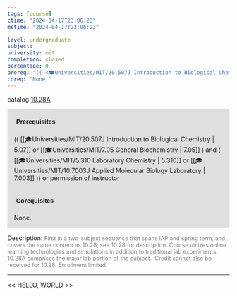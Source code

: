 ```yaml
---
tags: [course]
ctime: "2024-04-17T23:06:23"
mstime: "2024-04-17T23:06:23"

level: undergraduate
subject: 
university: mit
completion: closed
percentage: 0
prereq: "(( <🎓Universities/MIT/20.507J Introduction to Biological Chemistry> or <🎓Universities/MIT/7.05 General Biochemistry> ) and ( <🎓Universities/MIT/5.310 Laboratory Chemistry> or <🎓Universities/MIT/10.7003J Applied Molecular Biology Laboratory> )) or permission of instructor"
coreq: "None."
---
```


catalog [10.28A](http://student.mit.edu/catalog/m10a.html#10.28A)

<span style="display: block; padding: 15px; background-color: rgb(100, 100, 100, 0.2);"><font id="m_prereq353_0" style="display: block; font-family: Arial, sans-serif; font-weight: bold; padding: 5px">Prerequisites</font><br><span id="prereq353_0">(( [[🎓Universities/MIT/20.507J Introduction to Biological Chemistry | 5.07]] or [[🎓Universities/MIT/7.05 General Biochemistry | 7.05]] ) and ( [[🎓Universities/MIT/5.310 Laboratory Chemistry | 5.310]] or [[🎓Universities/MIT/10.7003J Applied Molecular Biology Laboratory | 7.003]] )) or permission of instructor</span></span>
<span style="display: block; padding: 15px; background-color: rgb(100, 100, 100, 0.2);"><font id="m_coreq353_0" style="display: block; font-family: Arial, sans-serif; font-weight: bold; padding: 5px">Corequisites</font><br><span id="coreq353_0">None.</span></span>

<font style="">Description:</font>
<font style="color: grey; font-size: 0.8rem;">First in a two-subject sequence that spans IAP and spring term, and covers the same content as 10.28; see 10.28 for description. Course utilizes online learning technologies and simulations in addition to traditional lab experiments. 10.28A comprises the major lab portion of the subject.  Credit cannot also be received for 10.28. Enrollment limited.</font>



---

<< HELLO, WORLD >>
